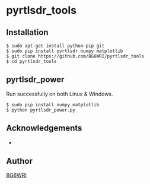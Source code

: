 # pyrtlsdr_tools

## Installation
```
$ sudo apt-get install python-pip git
$ sudo pip install pyrtlsdr numpy matplotlib
$ git clone https://github.com/BG6WRI/pyrtlsdr_tools
$ cd pyrtlsdr_tools
```


## pyrtlsdr_power
Run successfully on both Linux & Windows.  
```
$ sudo pip install numpy matplotlib
$ python pyrtlsdr_power.py
```


## Acknowledgements

- 

## Author
[BG6WRI](https://github.com/BG6WRI) 

